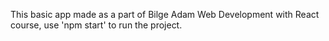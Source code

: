 This basic app made as a part of Bilge Adam Web Development with React course, use 'npm start' to run the project.
